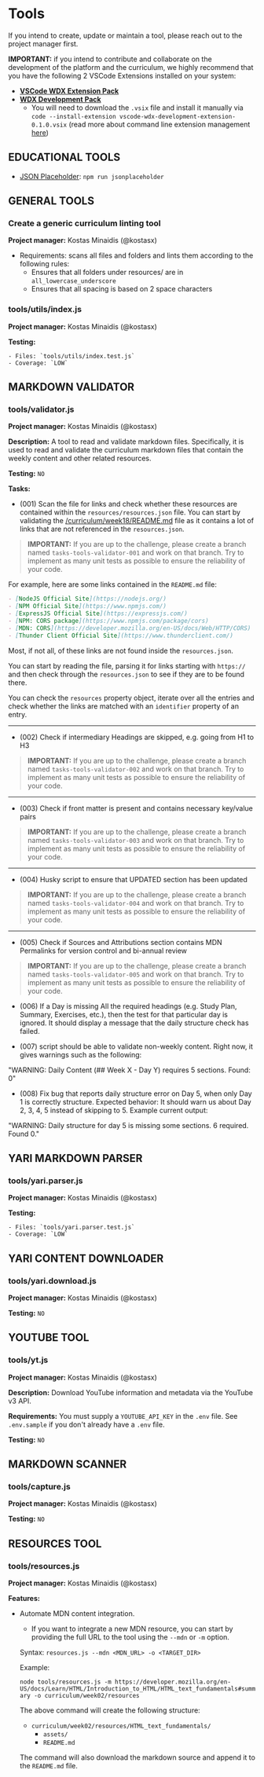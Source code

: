 # Tools

If you intend to create, update or maintain a tool, please reach out to the project manager first.

**IMPORTANT:** if you intend to contribute and collaborate on the development of the platform 
and the curriculum, we highly recommend that you have the following 2 VSCode Extensions installed
on your system:

- [**VSCode WDX Extension Pack**](https://marketplace.visualstudio.com/items?itemName=kostasx.vscode-wdx-extension-pack)
- [**WDX Development Pack**](https://github.com/in-tech-gration/VSCode-WDX-Development-Extension)
  - You will need to download the `.vsix` file and install it manually via `code --install-extension vscode-wdx-development-extension-0.1.0.vsix` (read more about command line extension management [here](https://code.visualstudio.com/docs/editor/extension-marketplace#_command-line-extension-management
))

## EDUCATIONAL TOOLS

  - [JSON Placeholder](https://jsonplaceholder.typicode.com/): `npm run jsonplaceholder`

## GENERAL TOOLS

  ### Create a generic curriculum linting tool

  **Project manager:** Kostas Minaidis (@kostasx)

  - Requirements: scans all files and folders and lints them according to the following rules:
    - Ensures that all folders under resources/ are in `all_lowercase_underscore`
    - Ensures that all spacing is based on 2 space characters

  ### tools/utils/index.js

  **Project manager:** Kostas Minaidis (@kostasx)

  **Testing:** 

    - Files: `tools/utils/index.test.js` 
    - Coverage: `LOW`

## MARKDOWN VALIDATOR 

  ### tools/validator.js

  **Project manager:** Kostas Minaidis (@kostasx)

  **Description:** A tool to read and validate markdown files. Specifically, it is used to read and validate the curriculum markdown files that contain the weekly content and other related resources.

  **Testing:** `NO`

  **Tasks:**

  - (001) Scan the file for links and check whether these resources are contained within the `resources/resources.json` file. You can start by validating the [/curriculum/week18/README.md](../curriculum/week18/README.md) file as it contains a lot of links that are not referenced in the `resources.json`.  

  > **IMPORTANT:** If you are up to the challenge, please create a branch named `tasks-tools-validator-001` and work on that branch. Try to implement as many unit tests as possible to ensure the reliability of your code.

  For example, here are some links contained in the `README.md` file:

  ```markdown
  - [NodeJS Official Site](https://nodejs.org/)
  - [NPM Official Site](https://www.npmjs.com/)
  - [ExpressJS Official Site](https://expressjs.com/)
  - [NPM: CORS package](https://www.npmjs.com/package/cors)
  - [MDN: CORS](https://developer.mozilla.org/en-US/docs/Web/HTTP/CORS)
  - [Thunder Client Official Site](https://www.thunderclient.com/)
  ```

  Most, if not all, of these links are not found inside the `resources.json`.

  You can start by reading the file, parsing it for links starting with `https://` and then check through the `resources.json` to see if they are to be found there.

  You can check the `resources` property object, iterate over all the entries and check whether the links are matched with an `identifier` property of an entry.

  ---

  - (002) Check if intermediary Headings are skipped, e.g. going from H1 to H3

  > **IMPORTANT:** If you are up to the challenge, please create a branch named `tasks-tools-validator-002` and work on that branch. Try to implement as many unit tests as possible to ensure the reliability of your code.

  ---
  
  - (003) Check if front matter is present and contains necessary key/value pairs

  > **IMPORTANT:** If you are up to the challenge, please create a branch named `tasks-tools-validator-003` and work on that branch. Try to implement as many unit tests as possible to ensure the reliability of your code.

  ---

  - (004) Husky script to ensure that UPDATED section has been updated

  > **IMPORTANT:** If you are up to the challenge, please create a branch named `tasks-tools-validator-004` and work on that branch. Try to implement as many unit tests as possible to ensure the reliability of your code.

  ---

  - (005) Check if Sources and Attributions section contains MDN Permalinks for version control and bi-annual review

  > **IMPORTANT:** If you are up to the challenge, please create a branch named `tasks-tools-validator-005` and work on that branch. Try to implement as many unit tests as possible to ensure the reliability of your code.

  - (006) If a Day is missing All the required headings (e.g. Study Plan, Summary, Exercises, etc.), then the test for that particular day is ignored. It should display a message that the daily structure check has failed.

  - (007) script should be able to validate non-weekly content.
  Right now, it gives warnings such as the following:

  "WARNING: Daily Content (## Week X - Day Y) requires 5 sections. Found: 0"

  - (008) Fix bug that reports daily structure error on Day 5, when only Day 1 is correctly structure. Expected behavior: It should warn us about Day 2, 3, 4, 5 instead of skipping to 5. Example current output:

  "WARNING: Daily structure for day 5 is missing some sections.
   6 required. Found 0."

## YARI MARKDOWN PARSER

  ### tools/yari.parser.js

  **Project manager:** Kostas Minaidis (@kostasx)

  **Testing:** 

    - Files: `tools/yari.parser.test.js` 
    - Coverage: `LOW`

## YARI CONTENT DOWNLOADER

  ### tools/yari.download.js

  **Project manager:** Kostas Minaidis (@kostasx)

  **Testing:** `NO`

## YOUTUBE TOOL

  ### tools/yt.js

  **Project manager:** Kostas Minaidis (@kostasx)

  **Description:** Download YouTube information and metadata via the YouTube v3 API.

  **Requirements:** You must supply a `YOUTUBE_API_KEY` in the `.env` file. See `.env.sample` if you don't already have a `.env` file.

  **Testing:** `NO`

## MARKDOWN SCANNER

  ### tools/capture.js

  **Project manager:** Kostas Minaidis (@kostasx)

  **Testing:** `NO`

## RESOURCES TOOL

  ### tools/resources.js

  **Project manager:** Kostas Minaidis (@kostasx)

  **Features:**

  - Automate MDN content integration. 
    - If you want to integrate a new MDN resource, you can start by providing the full URL to the tool using the `--mdn` or `-m` option. 
    
    Syntax: `resources.js --mdn <MDN_URL> -o <TARGET_DIR>`

    Example: 

    `node tools/resources.js -m https://developer.mozilla.org/en-US/docs/Learn/HTML/Introduction_to_HTML/HTML_text_fundamentals#summary -o curriculum/week02/resources`

    The above command will create the following structure:
    
    - `curriculum/week02/resources/HTML_text_fundamentals/`  
      - `assets/`  
      - `README.md`  

    The command will also download the markdown source and append it to the `README.md` file.

  

